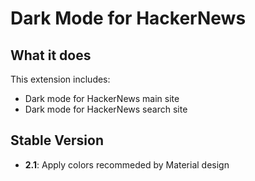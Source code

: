 # Dark Mode for HackerNews

## What it does

This extension includes:

- Dark mode for HackerNews main site
- Dark mode for HackerNews search site

## Stable Version

- **2.1**: Apply colors recommeded by Material design
